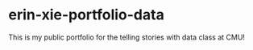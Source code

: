 # erin-xie-portfolio-data
This is my public portfolio for the telling stories with data class at CMU! 
